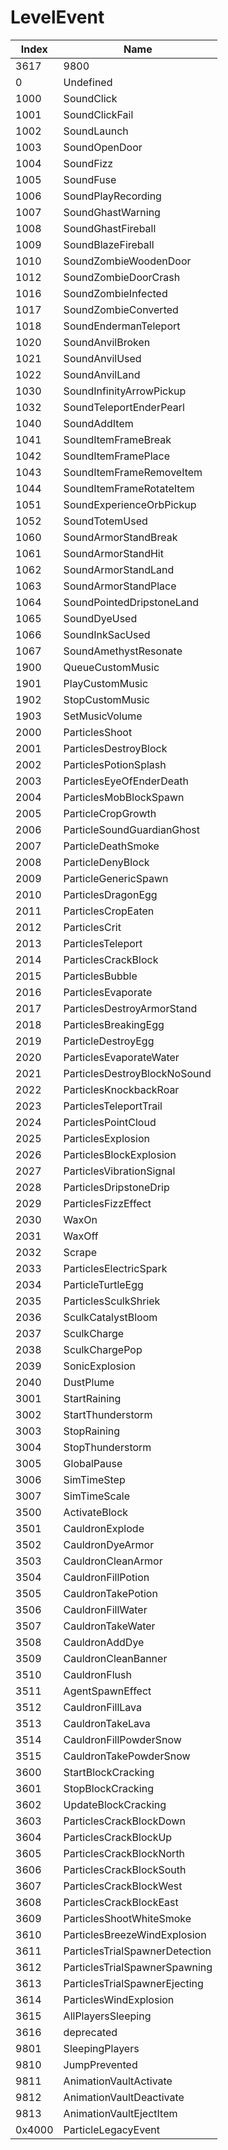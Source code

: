 # LevelEvent

Index | Name
--- | ---
3617 | 9800
0 | Undefined
1000 | SoundClick
1001 | SoundClickFail
1002 | SoundLaunch
1003 | SoundOpenDoor
1004 | SoundFizz
1005 | SoundFuse
1006 | SoundPlayRecording
1007 | SoundGhastWarning
1008 | SoundGhastFireball
1009 | SoundBlazeFireball
1010 | SoundZombieWoodenDoor
1012 | SoundZombieDoorCrash
1016 | SoundZombieInfected
1017 | SoundZombieConverted
1018 | SoundEndermanTeleport
1020 | SoundAnvilBroken
1021 | SoundAnvilUsed
1022 | SoundAnvilLand
1030 | SoundInfinityArrowPickup
1032 | SoundTeleportEnderPearl
1040 | SoundAddItem
1041 | SoundItemFrameBreak
1042 | SoundItemFramePlace
1043 | SoundItemFrameRemoveItem
1044 | SoundItemFrameRotateItem
1051 | SoundExperienceOrbPickup
1052 | SoundTotemUsed
1060 | SoundArmorStandBreak
1061 | SoundArmorStandHit
1062 | SoundArmorStandLand
1063 | SoundArmorStandPlace
1064 | SoundPointedDripstoneLand
1065 | SoundDyeUsed
1066 | SoundInkSacUsed
1067 | SoundAmethystResonate
1900 | QueueCustomMusic
1901 | PlayCustomMusic
1902 | StopCustomMusic
1903 | SetMusicVolume
2000 | ParticlesShoot
2001 | ParticlesDestroyBlock
2002 | ParticlesPotionSplash
2003 | ParticlesEyeOfEnderDeath
2004 | ParticlesMobBlockSpawn
2005 | ParticleCropGrowth
2006 | ParticleSoundGuardianGhost
2007 | ParticleDeathSmoke
2008 | ParticleDenyBlock
2009 | ParticleGenericSpawn
2010 | ParticlesDragonEgg
2011 | ParticlesCropEaten
2012 | ParticlesCrit
2013 | ParticlesTeleport
2014 | ParticlesCrackBlock
2015 | ParticlesBubble
2016 | ParticlesEvaporate
2017 | ParticlesDestroyArmorStand
2018 | ParticlesBreakingEgg
2019 | ParticleDestroyEgg
2020 | ParticlesEvaporateWater
2021 | ParticlesDestroyBlockNoSound
2022 | ParticlesKnockbackRoar
2023 | ParticlesTeleportTrail
2024 | ParticlesPointCloud
2025 | ParticlesExplosion
2026 | ParticlesBlockExplosion
2027 | ParticlesVibrationSignal
2028 | ParticlesDripstoneDrip
2029 | ParticlesFizzEffect
2030 | WaxOn
2031 | WaxOff
2032 | Scrape
2033 | ParticlesElectricSpark
2034 | ParticleTurtleEgg
2035 | ParticlesSculkShriek
2036 | SculkCatalystBloom
2037 | SculkCharge
2038 | SculkChargePop
2039 | SonicExplosion
2040 | DustPlume
3001 | StartRaining
3002 | StartThunderstorm
3003 | StopRaining
3004 | StopThunderstorm
3005 | GlobalPause
3006 | SimTimeStep
3007 | SimTimeScale
3500 | ActivateBlock
3501 | CauldronExplode
3502 | CauldronDyeArmor
3503 | CauldronCleanArmor
3504 | CauldronFillPotion
3505 | CauldronTakePotion
3506 | CauldronFillWater
3507 | CauldronTakeWater
3508 | CauldronAddDye
3509 | CauldronCleanBanner
3510 | CauldronFlush
3511 | AgentSpawnEffect
3512 | CauldronFillLava
3513 | CauldronTakeLava
3514 | CauldronFillPowderSnow
3515 | CauldronTakePowderSnow
3600 | StartBlockCracking
3601 | StopBlockCracking
3602 | UpdateBlockCracking
3603 | ParticlesCrackBlockDown
3604 | ParticlesCrackBlockUp
3605 | ParticlesCrackBlockNorth
3606 | ParticlesCrackBlockSouth
3607 | ParticlesCrackBlockWest
3608 | ParticlesCrackBlockEast
3609 | ParticlesShootWhiteSmoke
3610 | ParticlesBreezeWindExplosion
3611 | ParticlesTrialSpawnerDetection
3612 | ParticlesTrialSpawnerSpawning
3613 | ParticlesTrialSpawnerEjecting
3614 | ParticlesWindExplosion
3615 | AllPlayersSleeping
3616 | deprecated
9801 | SleepingPlayers
9810 | JumpPrevented
9811 | AnimationVaultActivate
9812 | AnimationVaultDeactivate
9813 | AnimationVaultEjectItem
0x4000 | ParticleLegacyEvent
